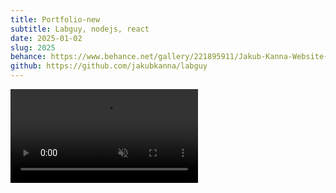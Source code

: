 ```yaml
---
title: Portfolio-new
subtitle: Labguy, nodejs, react
date: 2025-01-02
slug: 2025
behance: https://www.behance.net/gallery/221895911/Jakub-Kanna-Website-2025
github: https://github.com/jakubkanna/labguy
---
```


<video src="https://github.com/jakubkanna/portfolio/raw/refs/heads/main/public/jk-2025/jakubkanna.com_2025_showcase-hd.mp4" muted controls playsinline></video>
